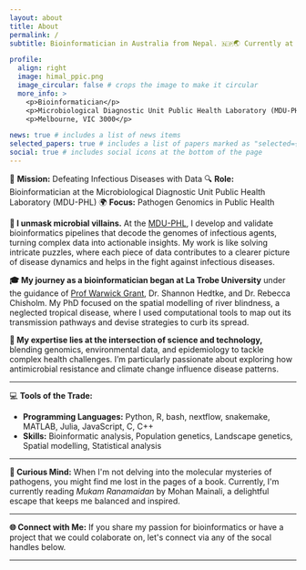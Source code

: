 ```yaml
---
layout: about
title: About
permalink: /
subtitle: Bioinformatician in Australia from Nepal. 🇳🇵🌏 Currently at <a href='https://biomedicalsciences.unimelb.edu.au/departments/microbiology-Immunology/research/services/microbiological-diagnostic-unit-public-health-laboratory'>The Univeristy of Melbourne</a>.

profile:
  align: right
  image: himal_ppic.png
  image_circular: false # crops the image to make it circular
  more_info: >
    <p>Bioinformatician</p>
    <p>Microbiological Diagnostic Unit Public Health Laboratory (MDU-PHL)</p>
    <p>Melbourne, VIC 3000</p>

news: true # includes a list of news items
selected_papers: true # includes a list of papers marked as "selected={true}"
social: true # includes social icons at the bottom of the page
---
```


🔬 **Mission:** Defeating Infectious Diseases with Data 
🔍 **Role:** Bioinformatician at the Microbiological Diagnostic Unit Public Health Laboratory (MDU-PHL) 
🌍 **Focus:** Pathogen Genomics in Public Health    



**🔎 I unmask microbial villains.** At the [MDU-PHL](https://biomedicalsciences.unimelb.edu.au/departments/microbiology-Immunology/research/services/microbiological-diagnostic-unit-public-health-laboratory), I develop and validate bioinformatics pipelines that decode the genomes of infectious agents, turning complex data into actionable insights. My work is like solving intricate puzzles, where each piece of data contributes to a clearer picture of disease dynamics and helps in the fight against infectious diseases.

**🎓 My journey as a bioinformatician began at La Trobe University** under the guidance of [Prof Warwick Grant](https://scholars.latrobe.edu.au/wgrant), Dr. Shannon Hedtke, and Dr. Rebecca Chisholm. My PhD focused on the spatial modelling of river blindness, a neglected tropical disease, where I used computational tools to map out its transmission pathways and devise strategies to curb its spread.

**🔬 My expertise lies at the intersection of science and technology,** blending genomics, environmental data, and epidemiology to tackle complex health challenges. I’m particularly passionate about exploring how antimicrobial resistance and climate change influence disease patterns.

---

💻 **Tools of the Trade:**
- **Programming Languages:** Python, R, bash, nextflow, snakemake, MATLAB, Julia, JavaScript, C, C++
- **Skills:** Bioinformatic analysis, Population genetics, Landscape genetics, Spatial modelling, Statistical analysis

---

**🌱 Curious Mind:** When I'm not delving into the molecular mysteries of pathogens, you might find me lost in the pages of a book. Currently, I'm currently reading *Mukam Ranamaidan* by Mohan Mainali, a delightful escape that keeps me balanced and inspired.

---

**🌐 Connect with Me:** If you share my passion for bioinformatics or have a project that we could colaborate on, let's connect via any of the socal handles below.

---
